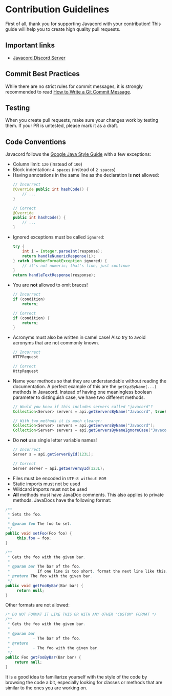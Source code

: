 # Contribution Guidelines

First of all, thank you for supporting Javacord with your contribution!
This guide will help you to create high quality pull requests.

## Important links

* [Javacord Discord Server](https://discord.gg/Javacord)

## Commit Best Practices

While there are no strict rules for commit messages, it is strongly recommended to read 
[How to Write a Git Commit Message](https://chris.beams.io/posts/git-commit/).

## Testing

When you create pull requests, make sure your changes work by testing them.
If your PR is untested, please mark it as a draft.

## Code Conventions

Javacord follows the [Google Java Style Guide](https://google.github.io/styleguide/javaguide.html) with a few exceptions:

* Column limit: `120` (instead of `100`)
* Block indentation: `4 spaces` (instead of `2 spaces`)
* Having annotations in the same line as the declaration is **not** allowed:
  ```java
  // Incorrect
  @Override public int hashCode() {
      // ...
  }
  
  // Correct
  @Override
  public int hashCode() {
      // ...
  }
  ```
* Ignored exceptions must be called `ignored`:
  ```java
  try {
      int i = Integer.parseInt(response);
      return handleNumericResponse(i);
  } catch (NumberFormatException ignored) {
      // it's not numeric; that's fine, just continue
  }
  return handleTextResponse(response);
  ```
* You are **not** allowed to omit braces!
  ```java
  // Incorrect
  if (condition)
      return;
  ```
  ```java
  // Correct
  if (condition) {
      return;
  }
  ```
* Acronyms must also be written in camel case! Also try to avoid acronyms that are not commonly known.
  ```java
  // Incorrect
  HTTPRequest
  ```
  ```java
  // Correct
  HttpRequest
  ```
* Name your methods so that they are understandable without reading the documentation.
  A perfect example of this are the `getXyzByName(...)` methods in Javacord. 
  Instead of having one meaningless boolean parameter to distinguish case, we have two different methods.
  ```java
  // Would you know if this includes servers called "javacord"?
  Collection<Server> servers = api.getServersByName("Javacord", true);
  ```
  ```java
  // With two methods it is much clearer:
  Collection<Server> servers = api.getServersByName("Javacord");
  Collection<Server> servers = api.getServersByNameIgnoreCase("Javacord");
  ```
* Do **not** use single letter variable names!
  ```java
  // Incorrect
  Server s = api.getServerById(123L);
  ```
  ```java
  // Correct
  Server server = api.getServerById(123L);
  ```
* Files must be encoded in `UTF-8 without BOM`
* Static imports must not be used
* Wildcard imports must not be used
* **All** methods must have JavaDoc comments. This also applies to private methods. JavaDocs have the following format:
```java
/**
 * Sets the foo.
 *
 * @param foo The foo to set.
 */
public void setFoo(Foo foo) {
     this.foo = foo;
}
```
```java
/**
 * Gets the foo with the given bar.
 *
 * @param bar The bar of the foo.
 *            If one line is too short, format the next line like this.
 * @return The foo with the given bar.
 */
public void getFooByBar(Bar bar) {
     return null;
}
```
Other formats are not allowed:
```java
/* DO NOT FORMAT IT LIKE THIS OR WITH ANY OTHER "CUSTOM" FORMAT */
/**
 * Gets the foo with the given bar.
 * 
 * @param bar
 *          - The bar of the foo.
 * @return
 *          - The foo with the given bar.
 */
public Foo getFooByBar(Bar bar) {
    return null;
}
```

It is a good idea to familiarize yourself with the style of the code by browsing the code a bit, especially looking for classes or methods that are similar to the ones you are working on.